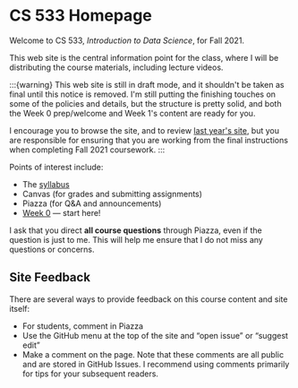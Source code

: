 # CS 533 Homepage

Welcome to CS 533, *Introduction to Data Science*, for Fall 2021.

This web site is the central information point for the class, where I will be distributing the course materials, including lecture videos.

:::{warning}
This web site is still in draft mode, and it shouldn't be taken as final until this notice is removed.
I'm still putting the finishing touches on some of the policies and details, but the structure is pretty
solid, and both the Week 0 prep/welcome and Week 1's content are ready for you.

I encourage you to browse the site, and to review [last year's
site](https://cs533.ekstrandom.net/F20/), but you are responsible for ensuring that you are working
from the final instructions when completing Fall 2021 coursework.
:::

Points of interest include:

*  The [syllabus](syllabus)
*  Canvas (for grades and submitting assignments)
*  Piazza (for Q&A and announcements)
*  [Week 0](content/week0/index.md) — start here!

I ask that you direct **all course questions** through Piazza, even if the question is just to me.
This will help me ensure that I do not miss any questions or concerns.

## Site Feedback

There are several ways to provide feedback on this course content and site itself:

- For students, comment in Piazza
- Use the GitHub menu at the top of the site and “open issue” or “suggest edit”
- Make a comment on the page. Note that these comments are all public and are stored in GitHub Issues.
  I recommend using comments primarily for tips for your subsequent readers.
